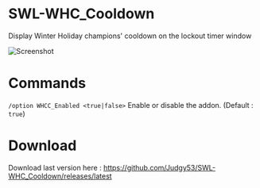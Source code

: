 # SWL-WHC_Cooldown
Display Winter Holiday champions' cooldown on the lockout timer window

![Screenshot](https://github.com/Judgy53/SWL-WHC_Cooldown/raw/master/screenshot.jpg)

# Commands
`/option WHCC_Enabled <true|false>` Enable or disable the addon. (Default : `true`)

# Download
Download last version here : https://github.com/Judgy53/SWL-WHC_Cooldown/releases/latest